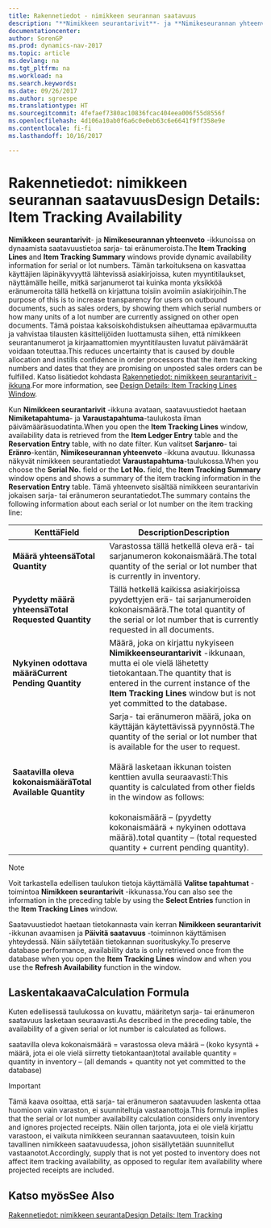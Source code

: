 ```yaml
---
title: Rakennetiedot - nimikkeen seurannan saatavuus
description: "**Nimikkeen seurantarivit**- ja **Nimikeseurannan yhteenveto** -ikkunoissa on dynaamista saatavuustietoa sarja- tai eränumeroista. Tämän tarkoituksena on kasvattaa käyttäjien läpinäkyvyyttä lähtevissä asiakirjoissa, kuten myyntitilaukset, näyttämälle heille, mitkä sarjanumerot tai kuinka monta yksikköä eränumeroita tällä hetkellä on kirjattuna toisiin avoimiin asiakirjoihin. Tämä poistaa kaksoiskohdistuksen aiheuttamaa epävarmuutta ja vahvistaa tilausten käsittelijöiden luottamusta siihen, että nimikkeen seurantanumerot ja kirjaamattomien myyntitilausten luvatut päivämäärät voidaan toteuttaa."
documentationcenter: 
author: SorenGP
ms.prod: dynamics-nav-2017
ms.topic: article
ms.devlang: na
ms.tgt_pltfrm: na
ms.workload: na
ms.search.keywords: 
ms.date: 09/26/2017
ms.author: sgroespe
ms.translationtype: HT
ms.sourcegitcommit: 4fefaef7380ac10836fcac404eea006f55d8556f
ms.openlocfilehash: 4d106a10ab0f6a6c0e0eb63c6e6641f9ff358e9e
ms.contentlocale: fi-fi
ms.lasthandoff: 10/16/2017

---
```

# <a name="design-details-item-tracking-availability"></a><span data-ttu-id="6fc2c-105">Rakennetiedot: nimikkeen seurannan saatavuus</span><span class="sxs-lookup"><span data-stu-id="6fc2c-105">Design Details: Item Tracking Availability</span></span>
<span data-ttu-id="6fc2c-106">**Nimikkeen seurantarivit**- ja **Nimikeseurannan yhteenveto** -ikkunoissa on dynaamista saatavuustietoa sarja- tai eränumeroista.</span><span class="sxs-lookup"><span data-stu-id="6fc2c-106">The **Item Tracking Lines** and **Item Tracking Summary** windows provide dynamic availability information for serial or lot numbers.</span></span> <span data-ttu-id="6fc2c-107">Tämän tarkoituksena on kasvattaa käyttäjien läpinäkyvyyttä lähtevissä asiakirjoissa, kuten myyntitilaukset, näyttämälle heille, mitkä sarjanumerot tai kuinka monta yksikköä eränumeroita tällä hetkellä on kirjattuna toisiin avoimiin asiakirjoihin.</span><span class="sxs-lookup"><span data-stu-id="6fc2c-107">The purpose of this is to increase transparency for users on outbound documents, such as sales orders, by showing them which serial numbers or how many units of a lot number are currently assigned on other open documents.</span></span> <span data-ttu-id="6fc2c-108">Tämä poistaa kaksoiskohdistuksen aiheuttamaa epävarmuutta ja vahvistaa tilausten käsittelijöiden luottamusta siihen, että nimikkeen seurantanumerot ja kirjaamattomien myyntitilausten luvatut päivämäärät voidaan toteuttaa.</span><span class="sxs-lookup"><span data-stu-id="6fc2c-108">This reduces uncertainty that is caused by double allocation and instills confidence in order processors that the item tracking numbers and dates that they are promising on unposted sales orders can be fulfilled.</span></span> <span data-ttu-id="6fc2c-109">Katso lisätiedot kohdasta [Rakennetiedot: nimikkeen seurantarivit -ikkuna](design-details-item-tracking-lines-window.md).</span><span class="sxs-lookup"><span data-stu-id="6fc2c-109">For more information, see [Design Details: Item Tracking Lines Window](design-details-item-tracking-lines-window.md).</span></span>  

 <span data-ttu-id="6fc2c-110">Kun **Nimikkeen seurantarivit** -ikkuna avataan, saatavuustiedot haetaan **Nimiketapahtuma**- ja **Varaustapahtuma**-taulukosta ilman päivämääräsuodatinta.</span><span class="sxs-lookup"><span data-stu-id="6fc2c-110">When you open the **Item Tracking Lines** window, availability data is retrieved from the **Item Ledger Entry** table and the **Reservation Entry** table, with no date filter.</span></span> <span data-ttu-id="6fc2c-111">Kun valitset **Sarjanro**- tai **Eränro**-kentän, **Nimikeseurannan yhteenveto** -ikkuna avautuu. Ikkunassa näkyvät nimikkeen seurantatiedot **Varaustapahtuma**-taulukossa.</span><span class="sxs-lookup"><span data-stu-id="6fc2c-111">When you choose the **Serial No.** field or the **Lot No.** field, the **Item Tracking Summary** window opens and shows a summary of the item tracking information in the **Reservation Entry** table.</span></span> <span data-ttu-id="6fc2c-112">Tämä yhteenveto sisältää nimikkeen seurantarivin jokaisen sarja- tai eränumeron seurantatiedot.</span><span class="sxs-lookup"><span data-stu-id="6fc2c-112">The summary contains the following information about each serial or lot number on the item tracking line:</span></span>  

|<span data-ttu-id="6fc2c-113">Kenttä</span><span class="sxs-lookup"><span data-stu-id="6fc2c-113">Field</span></span>|<span data-ttu-id="6fc2c-114">Description</span><span class="sxs-lookup"><span data-stu-id="6fc2c-114">Description</span></span>|  
|---------------------------------|---------------------------------------|  
|<span data-ttu-id="6fc2c-115">**Määrä yhteensä**</span><span class="sxs-lookup"><span data-stu-id="6fc2c-115">**Total Quantity**</span></span>|<span data-ttu-id="6fc2c-116">Varastossa tällä hetkellä oleva erä- tai sarjanumeron kokonaismäärä.</span><span class="sxs-lookup"><span data-stu-id="6fc2c-116">The total quantity of the serial or lot number that is currently in inventory.</span></span>|  
|<span data-ttu-id="6fc2c-117">**Pyydetty määrä yhteensä**</span><span class="sxs-lookup"><span data-stu-id="6fc2c-117">**Total Requested Quantity**</span></span>|<span data-ttu-id="6fc2c-118">Tällä hetkellä kaikissa asiakirjoissa pyydettyjen erä- tai sarjanumeroiden kokonaismäärä.</span><span class="sxs-lookup"><span data-stu-id="6fc2c-118">The total quantity of the serial or lot number that is currently requested in all documents.</span></span>|  
|<span data-ttu-id="6fc2c-119">**Nykyinen odottava määrä**</span><span class="sxs-lookup"><span data-stu-id="6fc2c-119">**Current Pending Quantity**</span></span>|<span data-ttu-id="6fc2c-120">Määrä, joka on kirjattu nykyiseen **Nimikkeenseurantarivit** -ikkunaan, mutta ei ole vielä lähetetty tietokantaan.</span><span class="sxs-lookup"><span data-stu-id="6fc2c-120">The quantity that is entered in the current instance of the **Item Tracking Lines** window but is not yet committed to the database.</span></span>|  
|<span data-ttu-id="6fc2c-121">**Saatavilla oleva kokonaismäärä**</span><span class="sxs-lookup"><span data-stu-id="6fc2c-121">**Total Available Quantity**</span></span>|<span data-ttu-id="6fc2c-122">Sarja- tai eränumeron määrä, joka on käyttäjän käytettävissä pyynnöstä.</span><span class="sxs-lookup"><span data-stu-id="6fc2c-122">The quantity of the serial or lot number that is available for the user to request.</span></span><br /><br /> <span data-ttu-id="6fc2c-123">Määrä lasketaan ikkunan toisten kenttien avulla seuraavasti:</span><span class="sxs-lookup"><span data-stu-id="6fc2c-123">This quantity is calculated from other fields in the window as follows:</span></span><br /><br /> <span data-ttu-id="6fc2c-124">kokonaismäärä – (pyydetty kokonaismäärä + nykyinen odottava määrä).</span><span class="sxs-lookup"><span data-stu-id="6fc2c-124">total quantity – (total requested quantity + current pending quantity).</span></span>|  

> [!NOTE]  
>  <span data-ttu-id="6fc2c-125">Voit tarkastella edellisen taulukon tietoja käyttämällä **Valitse tapahtumat** -toimintoa **Nimikkeen seurantarivit** -ikkunassa.</span><span class="sxs-lookup"><span data-stu-id="6fc2c-125">You can also see the information in the preceding table by using the **Select Entries** function in the **Item Tracking Lines** window.</span></span>  

 <span data-ttu-id="6fc2c-126">Saatavuustiedot haetaan tietokannasta vain kerran **Nimikkeen seurantarivit** -ikkunan avaamisen ja **Päivitä saatavuus** -toiminnon käyttämisen yhteydessä. Näin säilytetään tietokannan suorituskyky.</span><span class="sxs-lookup"><span data-stu-id="6fc2c-126">To preserve database performance, availability data is only retrieved once from the database when you open the **Item Tracking Lines** window and when you use the **Refresh Availability** function in the window.</span></span>  

## <a name="calculation-formula"></a><span data-ttu-id="6fc2c-127">Laskentakaava</span><span class="sxs-lookup"><span data-stu-id="6fc2c-127">Calculation Formula</span></span>  
 <span data-ttu-id="6fc2c-128">Kuten edellisessä taulukossa on kuvattu, määritetyn sarja- tai eränumeron saatavuus lasketaan seuraavasti.</span><span class="sxs-lookup"><span data-stu-id="6fc2c-128">As described in the preceding table, the availability of a given serial or lot number is calculated as follows.</span></span>  

 <span data-ttu-id="6fc2c-129">saatavilla oleva kokonaismäärä = varastossa oleva määrä – (koko kysyntä + määrä, jota ei ole vielä siirretty tietokantaan)</span><span class="sxs-lookup"><span data-stu-id="6fc2c-129">total available quantity = quantity in inventory – (all demands + quantity not yet committed to the database)</span></span>  

> [!IMPORTANT]  
>  <span data-ttu-id="6fc2c-130">Tämä kaava osoittaa, että sarja- tai eränumeron saatavuuden laskenta ottaa huomioon vain varaston, ei suunniteltuja vastaanottoja.</span><span class="sxs-lookup"><span data-stu-id="6fc2c-130">This formula implies that the serial or lot number availability calculation considers only inventory and ignores projected receipts.</span></span> <span data-ttu-id="6fc2c-131">Näin ollen tarjonta, jota ei ole vielä kirjattu varastoon, ei vaikuta nimikkeen seurannan saatavuuteen, toisin kuin tavallinen nimikkeen saatavuudessa, johon sisällytetään suunnitellut vastaanotot.</span><span class="sxs-lookup"><span data-stu-id="6fc2c-131">Accordingly, supply that is not yet posted to inventory does not affect item tracking availability, as opposed to regular item availability where projected receipts are included.</span></span>  

## <a name="see-also"></a><span data-ttu-id="6fc2c-132">Katso myös</span><span class="sxs-lookup"><span data-stu-id="6fc2c-132">See Also</span></span>  
 [<span data-ttu-id="6fc2c-133">Rakennetiedot: nimikkeen seuranta</span><span class="sxs-lookup"><span data-stu-id="6fc2c-133">Design Details: Item Tracking</span></span>](design-details-item-tracking.md)

